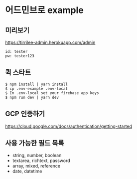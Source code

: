 # 어드민브로 example

## 미리보기
https://tirrilee-admin.herokuapp.com/admin
```text
id: tester
pw: tester123
```

## 퀵 스타트
```shell script
$ npm install | yarn install
$ cp .env-example .env-local
$ In .env-local set your firebase app keys
$ npm run dev | yarn dev
```

## GCP 인증하기
https://cloud.google.com/docs/authentication/getting-started

## 사용 가능한 필드 목록
- string, number, boolean
- textarea, richtext, password
- array, mixed, reference
- date, datetime
